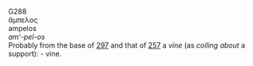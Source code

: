 G288  
ἄμπελος  
ampelos  
*am‘-pel-os*  
Probably from the base of [297](g0297) and that of [257](g0257) a *vine*
(as *coiling* *about* a support): - vine.  
